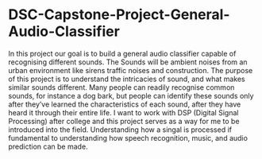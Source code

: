 # DSC-Capstone-Project-General-Audio-Classifier
In this project our goal is to build a general audio classifier capable of recognising different sounds. The Sounds will be ambient noises from an urban environment like sirens traffic noises and construction.  The purpose of this project is to understand the intricacies of sound, and what makes similar sounds different. Many people can readily recognise common sounds, for instance a dog bark, but people can identify these sounds only after they’ve learned the characteristics of each sound, after they have heard it through their entire life.  I want to work with DSP (Digital Signal Processing) after college and this project serves as a way for me to be introduced into the field. Understanding how a singal is processed if fundamental to understanding how speech recognition, music, and audio prediction can be made.
